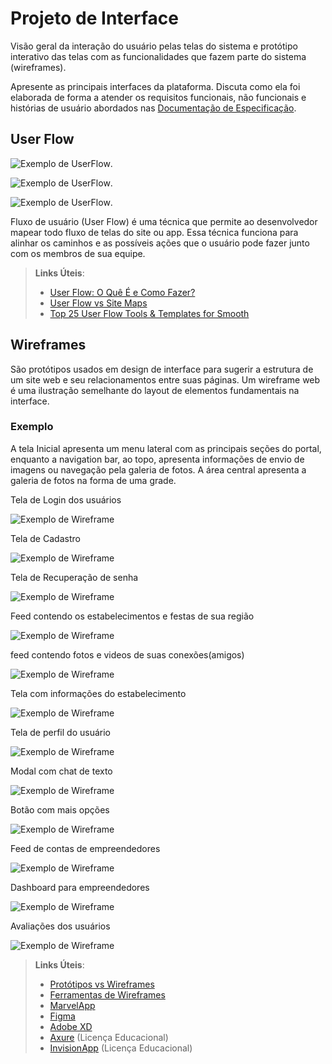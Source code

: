 
# Projeto de Interface

Visão geral da interação do usuário pelas telas do sistema e protótipo interativo das telas com as funcionalidades que fazem parte do sistema (wireframes).

 Apresente as principais interfaces da plataforma. Discuta como ela foi elaborada de forma a atender os requisitos funcionais, não funcionais e histórias de usuário abordados nas <a href="2-Especificação do Projeto.md"> Documentação de Especificação</a>.

## User Flow

![Exemplo de UserFlow](Flowchart1.jpg).

![Exemplo de UserFlow](Flowchart2.jpg).


![Exemplo de UserFlow](Flowchart3.jpg).


Fluxo de usuário (User Flow) é uma técnica que permite ao desenvolvedor mapear todo fluxo de telas do site ou app. Essa técnica funciona para alinhar os caminhos e as possíveis ações que o usuário pode fazer junto com os membros de sua equipe.

> **Links Úteis**:
> - [User Flow: O Quê É e Como Fazer?](https://medium.com/7bits/fluxo-de-usu%C3%A1rio-user-flow-o-que-%C3%A9-como-fazer-79d965872534)
> - [User Flow vs Site Maps](http://designr.com.br/sitemap-e-user-flow-quais-as-diferencas-e-quando-usar-cada-um/)
> - [Top 25 User Flow Tools & Templates for Smooth](https://www.mockplus.com/blog/post/user-flow-tools)


## Wireframes

São protótipos usados em design de interface para sugerir a estrutura de um site web e seu relacionamentos entre suas páginas. Um wireframe web é uma ilustração semelhante do layout de elementos fundamentais na interface.

### Exemplo

A tela Inicial apresenta um menu lateral com as principais seções do portal, enquanto a navigation bar, ao topo, apresenta informações de envio de imagens ou navegação pela galeria de fotos. A área central apresenta a galeria de fotos na forma de uma grade.

Tela de Login dos usuários

![Exemplo de Wireframe](../src/arquivos_html/teladeloggin.JPG)
  
  Tela de Cadastro

  
![Exemplo de Wireframe](../src/arquivos_html/cadastro.JPEG)
  
  Tela de Recuperação de senha

![Exemplo de Wireframe](../src/arquivos_html/telarecuperação.JPG)
  
  Feed contendo os estabelecimentos e festas de sua região

![Exemplo de Wireframe](../src/arquivos_html/feedsrole.JPG)
  
  feed contendo fotos e videos de suas conexões(amigos)

![Exemplo de Wireframe](../src/arquivos_html/feedconexões.JPG)
  
  Tela com informações do estabelecimento

![Exemplo de Wireframe](../src/arquivos_html/informaçoesestabelecimento.JPG)

  Tela de perfil do usuário
  
![Exemplo de Wireframe](../src/arquivos_html/perfilusuario.JPG)

  Modal com chat de texto
  
![Exemplo de Wireframe](../src/arquivos_html/modalchat.JPG)

  Botão com mais opções

![Exemplo de Wireframe](../src/arquivos_html/botãoperfil.JPG)

  Feed de contas de empreendedores

![Exemplo de Wireframe](../src/arquivos_html/feedempreendedor.JPG)

  Dashboard para empreendedores

![Exemplo de Wireframe](../src/arquivos_html/dashboardlojistas.JPG)

  Avaliações dos usuários

![Exemplo de Wireframe](../src/arquivos_html/avaliações.JPG)











 
> **Links Úteis**:
> - [Protótipos vs Wireframes](https://www.nngroup.com/videos/prototypes-vs-wireframes-ux-projects/)
> - [Ferramentas de Wireframes](https://rockcontent.com/blog/wireframes/)
> - [MarvelApp](https://marvelapp.com/developers/documentation/tutorials/)
> - [Figma](https://www.figma.com/)
> - [Adobe XD](https://www.adobe.com/br/products/xd.html#scroll)
> - [Axure](https://www.axure.com/edu) (Licença Educacional)
> - [InvisionApp](https://www.invisionapp.com/) (Licença Educacional)
